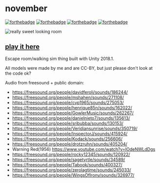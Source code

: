 # november

[![forthebadge](https://forthebadge.com/images/badges/made-with-c-sharp.svg)](https://forthebadge.com)
[![forthebadge](https://forthebadge.com/images/badges/cc-by.svg)](https://forthebadge.com)
[![forthebadge](https://forthebadge.com/images/badges/gluten-free.svg)](https://forthebadge.com)
[![forthebadge](https://forthebadge.com/images/badges/contains-technical-debt.svg)](https://forthebadge.com)


![really sweet looking room](https://i.imgur.com/vRwzfWY.png)

## [play it here](https://snootboop.itch.io/november)

Escape room/walking sim thing built with Unity 2018.1.

All models were made by me and are CC-BY, but just please don't look at the code ok?

Audio from freesound + public domain:

- https://freesound.org/people/davidferoli/sounds/186244/
- https://freesound.org/people/mshahen/sounds/271108/
- https://freesound.org/people/cvp1965/sounds/275053/
- https://freesound.org/people/henrique85n/sounds/162022/
- https://freesound.org/people/GowlerMusic/sounds/262267/
- https://freesound.org/people/danielnieto7/sounds/135613/
- https://freesound.org/people/sribubba/sounds/130153/
- https://freesound.org/people/Veridiansunrise/sounds/350719/
- https://freesound.org/people/InspectorJ/sounds/415924/
- https://freesound.org/people/Kodack/sounds/256606/
- https://freesound.org/people/drotzruhn/sounds/405204/
- Warning Red(1956) https://www.youtube.com/watch?v=IOdeNWLdDgs
- https://freesound.org/people/rocky12345/sounds/120922/
- https://freesound.org/people/sagetyrtle/sounds/34589/
- https://freesound.org/people/Tabook/sounds/400327/
- https://freesound.org/people/zerolagtime/sounds/245033/
- https://freesound.org/people/WingsOfIrony/sounds/326977/
